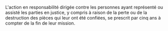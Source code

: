 L'action en responsabilité dirigée contre les personnes ayant représenté ou assisté les parties en justice, y compris à raison de la perte ou de la destruction des pièces qui leur ont été confiées, se prescrit par cinq ans à compter de la fin de leur mission.   

  



